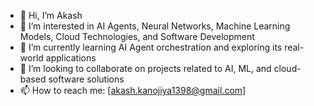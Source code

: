 - 👋 Hi, I’m Akash  
- 👀 I’m interested in AI Agents, Neural Networks, Machine Learning Models, Cloud Technologies, and Software Development  
- 🌱 I’m currently learning AI Agent orchestration and exploring its real-world applications  
- 💞️ I’m looking to collaborate on projects related to AI, ML, and cloud-based software solutions  
- 📫 How to reach me: [akash.kanojiya1398@gmail.com]  
